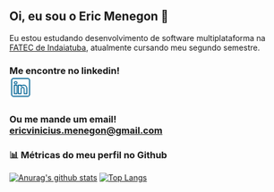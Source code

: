 ## Oi, eu sou o Eric Menegon 👋

Eu estou estudando desenvolvimento de software multiplataforma na [FATEC de Indaiatuba](http://www.fatecid.com.br/site/), atualmente cursando meu segundo semestre.

### Me encontre no linkedin! <br> [<img src="./assets/linkedin_logo.svg" width="40">](https://www.linkedin.com/in/eric-vinicius-da-silva-menegon) 


### Ou me mande um email! <br> [ericvinicius.menegon@gmail.com](mailto:ericvinicius.menegon@gmail.com)


### :bar_chart: Métricas do meu perfil no Github
[![Anurag's github stats](https://github-readme-stats.vercel.app/api?username=ericmeneg&show_icons=true&count_private=true)](https://github.com/anuraghazra/github-readme-stats)
[![Top Langs](https://github-readme-stats.vercel.app/api/top-langs/?username=ericmeneg&layout=compact&count_private=true)](https://github.com/anuraghazra/github-readme-stats)

<!--
**ericmeneg/ericmeneg** is a ✨ _special_ ✨ repository because its `README.md` (this file) appears on your GitHub profile.

Here are some ideas to get you started:

- 🔭 I’m currently working on ...
- 🌱 I’m currently learning ...
- 👯 I’m looking to collaborate on ...
- 🤔 I’m looking for help with ...
- 💬 Ask me about ...
- 📫 How to reach me: ...
- 😄 Pronouns: ...
- ⚡ Fun fact: ...
-->
